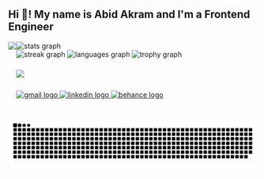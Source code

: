 <h2 align="left">Hi 👋! My name is Abid Akram and I'm a Frontend Engineer</h2>

<div align="left">
  <img src="https://github-readme-stats.vercel.app/api?username=abidakram01&hide_title=false&hide_rank=false&show_icons=true&include_all_commits=true&count_private=true&disable_animations=false&theme=dracula&locale=en&hide_border=false&order=1" height="150" alt="stats graph"  />
  <img align="left" height="150" src="https://user-images.githubusercontent.com/55389276/140866485-8fb1c876-9a8f-4d6a-98dc-08c4981eaf70.gif"  />
  
</div>

<div align="left">
  <img src="https://streak-stats.demolab.com?user=abidakram01&locale=en&mode=daily&theme=dracula&hide_border=false&border_radius=5&order=3" height="150" alt="streak graph"  />
  <img src="https://github-readme-stats.vercel.app/api/top-langs?username=abidakram01&locale=en&hide_title=false&layout=compact&card_width=320&langs_count=10&theme=dracula&hide_border=false&order=2" height="150" alt="languages graph"  />
  <img src="https://github-profile-trophy.vercel.app?username=abidakram01&theme=dracula&column=-1&row=1&margin-w=8&margin-h=8&no-bg=false&no-frame=false&order=4" height="150" alt="trophy graph"  />
  
</div>

###

<div align="left">
  <img src="https://skillicons.dev/icons?i=wordpress,html,css,js,react,angular,typescript,jquery,bootstrap,sass,tailwind,git,npm,yarn,postman,notion,figma,xd,webflow,ai,ps" />
</div>

###

<div align="left">
  <a href="mailto:abid.akram01@gmail.com" target="_blank">
    <img src="https://img.shields.io/static/v1?message=Gmail&logo=gmail&label=&color=D14836&logoColor=white&labelColor=&style=for-the-badge" height="35" alt="gmail logo"  />
  </a>
  <a href="https://www.linkedin.com/in/abidakram/" target="_blank">
    <img src="https://img.shields.io/static/v1?message=LinkedIn&logo=linkedin&label=&color=0077B5&logoColor=white&labelColor=&style=for-the-badge" height="35" alt="linkedin logo"  />
  </a>
  <a href="https://www.behance.net/abidakram01" target="_blank">
    <img src="https://img.shields.io/badge/Behance-1769ff?style=for-the-badge&logo=behance&logoColor=white" height="35" alt="behance logo"  />
  </a>
</div>

###

<br clear="both">

<img src="https://raw.githubusercontent.com/Platane/snk/output/github-contribution-grid-snake.svg" alt="Snake animation" />

###
